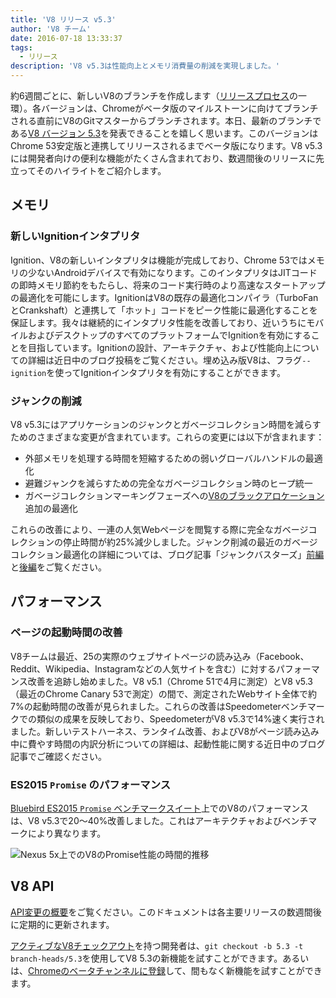 ```yaml
---
title: 'V8 リリース v5.3'
author: 'V8 チーム'
date: 2016-07-18 13:33:37
tags:
  - リリース
description: 'V8 v5.3は性能向上とメモリ消費量の削減を実現しました。'
---
```

約6週間ごとに、新しいV8のブランチを作成します（[リリースプロセス](/docs/release-process)の一環）。各バージョンは、Chromeがベータ版のマイルストーンに向けてブランチされる直前にV8のGitマスターからブランチされます。本日、最新のブランチである[V8 バージョン 5.3](https://chromium.googlesource.com/v8/v8.git/+log/branch-heads/5.3)を発表できることを嬉しく思います。このバージョンはChrome 53安定版と連携してリリースされるまでベータ版になります。V8 v5.3には開発者向けの便利な機能がたくさん含まれており、数週間後のリリースに先立ってそのハイライトをご紹介します。

<!--truncate-->
## メモリ

### 新しいIgnitionインタプリタ

Ignition、V8の新しいインタプリタは機能が完成しており、Chrome 53ではメモリの少ないAndroidデバイスで有効になります。このインタプリタはJITコードの即時メモリ節約をもたらし、将来のコード実行時のより高速なスタートアップの最適化を可能にします。IgnitionはV8の既存の最適化コンパイラ（TurboFanとCrankshaft）と連携して「ホット」コードをピーク性能に最適化することを保証します。我々は継続的にインタプリタ性能を改善しており、近いうちにモバイルおよびデスクトップのすべてのプラットフォームでIgnitionを有効にすることを目指しています。Ignitionの設計、アーキテクチャ、および性能向上についての詳細は近日中のブログ投稿をご覧ください。埋め込み版V8は、フラグ`--ignition`を使ってIgnitionインタプリタを有効にすることができます。

### ジャンクの削減

V8 v5.3にはアプリケーションのジャンクとガベージコレクション時間を減らすためのさまざまな変更が含まれています。これらの変更には以下が含まれます：

- 外部メモリを処理する時間を短縮するための弱いグローバルハンドルの最適化
- 避難ジャンクを減らすための完全なガベージコレクション時のヒープ統一
- ガベージコレクションマーキングフェーズへの[V8のブラックアロケーション](/blog/orinoco)追加の最適化

これらの改善により、一連の人気Webページを閲覧する際に完全なガベージコレクションの停止時間が約25%減少しました。ジャンク削減の最近のガベージコレクション最適化の詳細については、ブログ記事「ジャンクバスターズ」[前編](/blog/jank-busters)と[後編](/blog/orinoco)をご覧ください。

## パフォーマンス

### ページの起動時間の改善

V8チームは最近、25の実際のウェブサイトページの読み込み（Facebook、Reddit、Wikipedia、Instagramなどの人気サイトを含む）に対するパフォーマンス改善を追跡し始めました。V8 v5.1（Chrome 51で4月に測定）とV8 v5.3（最近のChrome Canary 53で測定）の間で、測定されたWebサイト全体で約7%の起動時間の改善が見られました。これらの改善はSpeedometerベンチマークでの類似の成果を反映しており、SpeedometerがV8 v5.3で14%速く実行されました。新しいテストハーネス、ランタイム改善、およびV8がページ読み込み中に費やす時間の内訳分析についての詳細は、起動性能に関する近日中のブログ記事でご確認ください。

### ES2015 `Promise` のパフォーマンス

[Bluebird ES2015 `Promise` ベンチマークスイート](https://github.com/petkaantonov/bluebird/tree/master/benchmark)上でのV8のパフォーマンスは、V8 v5.3で20〜40%改善しました。これはアーキテクチャおよびベンチマークにより異なります。

![Nexus 5x上でのV8のPromise性能の時間的推移](/_img/v8-release-53/promise.png)

## V8 API

[API変更の概要](https://docs.google.com/document/d/1g8JFi8T_oAE_7uAri7Njtig7fKaPDfotU6huOa1alds/edit)をご覧ください。このドキュメントは各主要リリースの数週間後に定期的に更新されます。

[アクティブなV8チェックアウト](https://v8.dev/docs/source-code#using-git)を持つ開発者は、`git checkout -b 5.3 -t branch-heads/5.3`を使用してV8 5.3の新機能を試すことができます。あるいは、[Chromeのベータチャンネルに登録](https://www.google.com/chrome/browser/beta.html)して、間もなく新機能を試すことができます。

